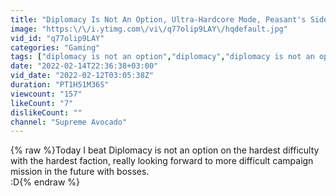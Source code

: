 ```yaml
---
title: "Diplomacy Is Not An Option, Ultra-Hardcore Mode, Peasant's Side"
image: "https:\/\/i.ytimg.com\/vi\/q77olip9LAY\/hqdefault.jpg"
vid_id: "q77olip9LAY"
categories: "Gaming"
tags: ["diplomacy is not an option","diplomacy","diplomacy is not an option gameplay"]
date: "2022-02-14T22:36:38+03:00"
vid_date: "2022-02-12T03:05:38Z"
duration: "PT1H51M36S"
viewcount: "157"
likeCount: "7"
dislikeCount: ""
channel: "Supreme Avocado"
---
```

{% raw %}Today I beat Diplomacy is not an option on the hardest difficulty with the hardest faction, really looking forward to more difficult campaign mission in the future with bosses.<br />:D{% endraw %}
